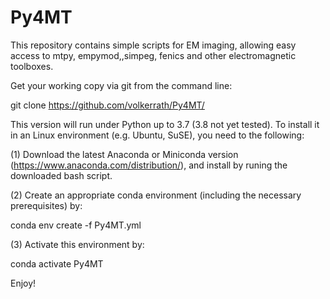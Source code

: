 # Py4MT
This repository contains simple scripts for EM imaging, allowing easy access to mtpy, empymod,,simpeg, fenics and other electromagnetic toolboxes.


Get your working copy via git from the command line:

git clone https://github.com/volkerrath/Py4MT/

This version will run under Python up to 3.7 (3.8 not yet tested). To install it in an Linux environment (e.g. Ubuntu, SuSE), you need to the following:

(1) Download the latest Anaconda or Miniconda version (https://www.anaconda.com/distribution/), and install by runing the downloaded bash script.

(2) Create an appropriate conda environment (including the necessary prerequisites) by:

conda env create -f Py4MT.yml

(3) Activate this environment by:

conda activate Py4MT

Enjoy!
